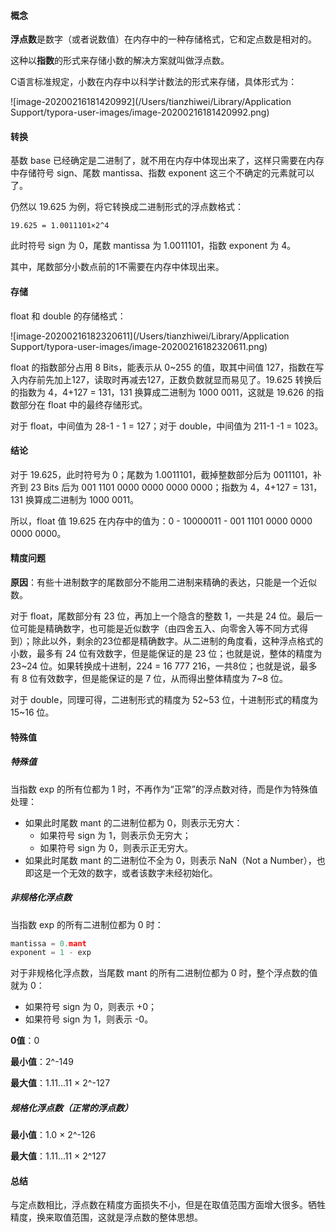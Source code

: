 #### 概念

**浮点数**是数字（或者说数值）在内存中的一种存储格式，它和定点数是相对的。

这种以**指数**的形式来存储小数的解决方案就叫做浮点数。

C语言标准规定，小数在内存中以科学计数法的形式来存储，具体形式为：

![image-20200216181420992](/Users/tianzhiwei/Library/Application Support/typora-user-images/image-20200216181420992.png)

#### 转换

基数 base 已经确定是二进制了，就不用在内存中体现出来了，这样只需要在内存中存储符号 sign、尾数 mantissa、指数 exponent 这三个不确定的元素就可以了。

仍然以 19.625 为例，将它转换成二进制形式的浮点数格式：

`19.625 = 1.0011101×2^4`

此时符号 sign 为 0，尾数 mantissa 为 1.0011101，指数 exponent 为 4。

其中，尾数部分小数点前的1不需要在内存中体现出来。

#### 存储

float 和 double 的存储格式：

![image-20200216182320611](/Users/tianzhiwei/Library/Application Support/typora-user-images/image-20200216182320611.png)

float 的指数部分占用 8 Bits，能表示从 0~255 的值，取其中间值 127，指数在写入内存前先加上127，读取时再减去127，正数负数就显而易见了。19.625 转换后的指数为 4，4+127 = 131，131 换算成二进制为 1000 0011，这就是 19.626 的指数部分在 float 中的最终存储形式。

对于 float，中间值为 28-1 - 1 = 127；对于 double，中间值为 211-1 -1 = 1023。

#### 结论

对于 19.625，此时符号为 0；尾数为 1.0011101，截掉整数部分后为 0011101，补齐到 23 Bits 后为 001 1101 0000 0000 0000 0000；指数为 4，4+127 = 131，131 换算成二进制为 1000 0011。

所以，float 值 19.625 在内存中的值为：0 - 10000011 - 001 1101 0000 0000 0000 0000。

#### 精度问题

**原因**：有些十进制数字的尾数部分不能用二进制来精确的表达，只能是一个近似数。

对于 float，尾数部分有 23 位，再加上一个隐含的整数 1，一共是 24 位。最后一位可能是精确数字，也可能是近似数字（由四舍五入、向零舍入等不同方式得到）；除此以外，剩余的23位都是精确数字。从二进制的角度看，这种浮点格式的小数，最多有 24 位有效数字，但是能保证的是 23 位；也就是说，整体的精度为 23~24 位。如果转换成十进制，224 = 16 777 216，一共8位；也就是说，最多有 8 位有效数字，但是能保证的是 7 位，从而得出整体精度为 7~8 位。

对于 double，同理可得，二进制形式的精度为 52~53 位，十进制形式的精度为 15~16 位。

#### 特殊值

##### 特殊值

当指数 exp 的所有位都为 1 时，不再作为“正常”的浮点数对待，而是作为特殊值处理：

- 如果此时尾数 mant 的二进制位都为 0，则表示无穷大：
  - 如果符号 sign 为 1，则表示负无穷大；
  - 如果符号 sign 为 0，则表示正无穷大。
- 如果此时尾数 mant 的二进制位不全为 0，则表示 NaN（Not a Number），也即这是一个无效的数字，或者该数字未经初始化。

##### 非规格化浮点数

当指数 exp 的所有二进制位都为 0 时：

```c
mantissa = 0.mant
exponent = 1 - exp
```

对于非规格化浮点数，当尾数 mant 的所有二进制位都为 0 时，整个浮点数的值就为 0：

- 如果符号 sign 为 0，则表示 +0；
- 如果符号 sign 为 1，则表示 -0。

**0值**：0

**最小值**：2^-149

**最大值**：1.11...11 × 2^-127

##### 规格化浮点数（正常的浮点数）

**最小值**：1.0 × 2^-126

**最大值**：1.11...11 × 2^127

#### 总结

与定点数相比，浮点数在精度方面损失不小，但是在取值范围方面增大很多。牺牲精度，换来取值范围，这就是浮点数的整体思想。